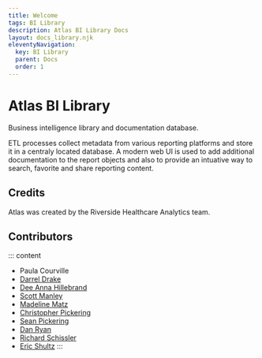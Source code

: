 ```yaml
---
title: Welcome
tags: BI Library
description: Atlas BI Library Docs
layout: docs_library.njk
eleventyNavigation:
  key: BI Library
  parent: Docs
  order: 1
---
```


# Atlas BI Library

Business intelligence library and documentation database.

ETL processes collect metadata from various reporting platforms and store it in a centraly located database. A modern web UI is used to add additional documentation to the report objects and also to provide an intuative way to search, favorite and share reporting content.


## Credits

Atlas was created by the Riverside Healthcare Analytics team.

## Contributors

::: content
* Paula Courville
* [Darrel Drake](https://www.linkedin.com/in/darrel-drake-57562529)
* [Dee Anna Hillebrand](https://github.com/DHillebrand2016)
* [Scott Manley](https://github.com/Scott-Manley)
* [Madeline Matz](mailto:mmatz@RHC.net)
* [Christopher Pickering](https://github.com/christopherpickering)
* [Sean Pickering](https://github.com/Sean-Pickering)
* [Dan Ryan](https://github.com/danryan1011)
* [Richard Schissler](https://github.com/schiss152)
* [Eric Shultz](https://github.com/eshultz)
:::
